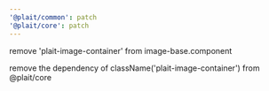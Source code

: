 ```yaml
---
'@plait/common': patch
'@plait/core': patch
---
```


remove 'plait-image-container' from image-base.component

remove the dependency of className('plait-image-container') from @plait/core
